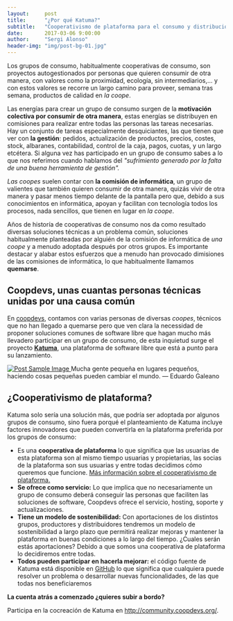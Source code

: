 ```yaml
---
layout:     post
title:      "¿Por qué Katuma?"
subtitle:   "Cooperativismo de plataforma para el consumo y distribución de productos agrecológicos"
date:       2017-03-06 9:00:00
author:     "Sergi Alonso"
header-img: "img/post-bg-01.jpg"
---
```


<p>Los grupos de consumo, habitualmente cooperativas de consumo, son proyectos autogestionados por personas que quieren consumir de otra manera, con valores como la proximidad, ecología, sin intermediarios,... y con estos valores se recorre un largo camino para proveer, semana tras semana, productos de calidad en <em>la coope</em>.</p>

<p>Las energías para crear un grupo de consumo surgen de la <strong>motivación colectiva por consumir de otra manera</strong>, estas energías se distribuyen en comisiones para realizar entre todas las personas las tareas necesarias. Hay un conjunto de tareas especialmente desquiciantes, las que tienen que ver con <strong>la gestión</strong>: pedidos, actualización de productos, precios, costes, stock, albaranes, contabilidad, control de la caja, pagos, cuotas, y un largo etcétera. Si alguna vez has participado en un grupo de consumo sabes a lo que nos referimos cuando hablamos del <em>"sufrimiento generado por la falta de una buena herramienta de gestión".</em></p>

<p><em>Las coopes</em> suelen contar con <strong>la comisión de informática</strong>, un grupo de valientes que también quieren consumir de otra manera, quizás vivir de otra manera y pasar menos tiempo delante de la pantalla pero que, debido a sus conocimientos en informática, apoyan y facilitan con tecnología todos los procesos, nada sencillos, que tienen en lugar en <em>la coope</em>.</p>

<p>Años de historía de cooperativas de consumo nos da como resultado diversas soluciones técnicas a un problema común, soluciones habitualmente planteadas por alguién de la comisión de informática de <em>una coope</em> y a menudo adoptada después por otros grupos. Es importante destacar y alabar estos esfuerzos que a menudo han provocado dimisiones de las comisiones de informática, lo que habitualmente llamamos <strong>quemarse</strong>.</p>

<h2 class="section-heading">Coopdevs, unas cuantas personas técnicas unidas por una causa común</h2>

<p>En <a href="http://coopdevs.org/" title="coopdevs">coopdevs</a>, contamos con varias personas de diversas <em>coopes</em>, técnicos que no han llegado a quemarse pero que ven clara la necessidad de proponer soluciones comunes de software libre que hagan mucho más llevadero participar en un grupo de consumo, de esta inquietud surge el proyecto <strong><a href="http://katuma.org/" title="katuma">Katuma</a></strong>, una plataforma de software libre que está a punto para su lanzamiento.</p>

<a href="#">
    <img src="{{ site.baseurl }}/img/mision.jpg" alt="Post Sample Image">
</a>
<span class="caption text-muted">Mucha gente pequeña en lugares pequeños, haciendo cosas pequeñas pueden cambiar el mundo. — Eduardo Galeano</span>


<h2 class="section-heading">¿Cooperativismo de plataforma?</h2>

<p>Katuma solo sería una solución más, que podría ser adoptada por algunos grupos de consumo, sino fuera porqué el planteamiento de Katuma incluye factores innovadores que pueden convertirla en la plataforma preferida por los grupos de consumo:</p>
<ul>
	<li>Es una <strong>cooperativa de plataforma</strong> lo que significa que las usuarias de esta plataforma son al mismo tiempo usuarias y propietarias, las socias de la plataforma son sus usuarias y entre todas decidimos cómo queremos que funcione. <a href="http://lab.cccb.org/es/la-experiencia-de-usuario-en-el-cooperativismo-de-plataforma/" title="cooperativismo de plataforma">Más información sobre el cooperativismo de plataforma.</a></li>
	<li><strong>Se ofrece como servicio:</strong> Lo que implica que no necesariamente un grupo de consumo deberá conseguir las personas que faciliten las soluciones de software, Coopdevs ofrece el servicio, hosting, soporte y actualizaciones.</li>
	<li><strong>Tiene un modelo de sostenibilidad:</strong> Con aportaciones de los distintos grupos, productores y distribuidores tendremos un modelo de sostenibilidad a largo plazo que permitirá realizar mejoras y mantener la plataforma en buenas condiciones a lo largo del tiempo. ¿Cuales serán estás aportaciones? Debido a que somos una cooperativa de plataforma lo decidiremos entre todas.</li>
	<li><strong>Todos pueden participar en hacerla mejorar:</strong> el código fuente de Katuma está disponible en <a href="https://github.com/coopdevs/katuma">GitHub</a> lo que significa que cualquiera puede resolver un problema o desarrollar nuevas funcionalidades, de las que todas nos beneficiaremos</li>
</ul>
<p><strong>La cuenta atrás a comenzado ¿quieres subir a bordo?</strong></p>
<p>Participa en la cocreación de Katuma en <a href="http://community.coopdevs.org/">http://community.coopdevs.org/</a>.</p>

